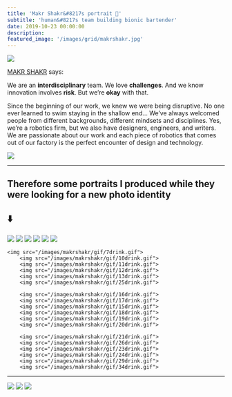 ```yaml
---
title: 'Makr Shakr&#8217s portrait 🍹'
subtitle: 'human&#8217s team building bionic bartender'
date: 2019-10-23 00:00:00
description:
featured_image: '/images/grid/makrshakr.jpg'
---
```

![](/images/makrshakr.jpg)

[MAKR SHAKR](https://www.makrshakr.com) says:

We are an <b>interdisciplinary</b> team. We love <b>challenges</b>. And we know innovation involves <b>risk</b>. But we’re <b>okay</b> with that.

Since the beginning of our work, we knew we were being disruptive. No one ever learned to swim staying in the shallow end… We’ve always welcomed people from different backgrounds, different mindsets and disciplines.
Yes, we’re a robotics firm, but we also have designers, engineers, and writers. We are passionate about our work and each piece of robotics that comes out of our factory is the perfect encounter of design and technology.

![](/images/makrshakr/pic4.jpg)

---

## Therefore some portraits I produced while they were looking for a new photo identity

## ⬇️

<div class="gallery" data-columns="6">
		<img src="/images/makrshakr/gif/1drink.gif">
		<img src="/images/makrshakr/gif/3drink.gif">
  	<img src="/images/makrshakr/gif/6drink.gif">
    <img src="/images/makrshakr/gif/4drink.gif">
		<img src="/images/makrshakr/gif/5drink.gif">
  	<img src="/images/makrshakr/gif/9drink.gif">

    <img src="/images/makrshakr/gif/7drink.gif">
		<img src="/images/makrshakr/gif/10drink.gif">
		<img src="/images/makrshakr/gif/11drink.gif">
		<img src="/images/makrshakr/gif/12drink.gif">
		<img src="/images/makrshakr/gif/13drink.gif">
		<img src="/images/makrshakr/gif/25drink.gif">

		<img src="/images/makrshakr/gif/16drink.gif">
		<img src="/images/makrshakr/gif/17drink.gif">
		<img src="/images/makrshakr/gif/15drink.gif">
		<img src="/images/makrshakr/gif/18drink.gif">
		<img src="/images/makrshakr/gif/19drink.gif">
		<img src="/images/makrshakr/gif/20drink.gif">

		<img src="/images/makrshakr/gif/21drink.gif">
		<img src="/images/makrshakr/gif/26drink.gif">
		<img src="/images/makrshakr/gif/23drink.gif">
		<img src="/images/makrshakr/gif/24drink.gif">
		<img src="/images/makrshakr/gif/29drink.gif">
		<img src="/images/makrshakr/gif/34drink.gif">
</div>

---

<div class="gallery" data-columns="1">
		<img src="/images/makrshakr/pic1.jpg">
		<img src="/images/makrshakr/pic3.jpg">
		<img src="/images/makrshakr/pic2.jpg">
</div>
